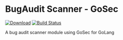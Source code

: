 # BugAudit Scanner - GoSec
[![Download](https://api.bintray.com/packages/bugaudit/maven/bugaudit-scanner-gosec/images/download.svg)](https://bintray.com/bugaudit/maven/bugaudit-scanner-gosec/_latestVersion)
[![Build Status](https://gitlab.com/bugaudit/bugaudit-scanner-gosec/badges/master/pipeline.svg)](https://gitlab.com/bugaudit/bugaudit-scanner-gosec/pipelines)

A bug audit scanner module using GoSec for GoLang